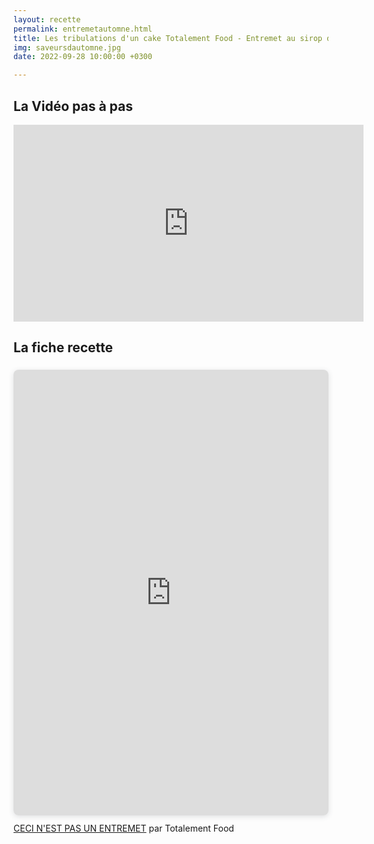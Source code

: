```yaml
---
layout: recette
permalink: entremetautomne.html
title: Les tribulations d'un cake Totalement Food - Entremet au sirop d'érable, noix de pécan et chocolat
img: saveursdautomne.jpg
date: 2022-09-28 10:00:00 +0300

---
```


## La Vidéo pas à pas

<iframe width="560" height="315" src="https://www.youtube.com/embed/SeijCNE72QQ" title="YouTube video player" frameborder="0" allow="accelerometer; autoplay; clipboard-write; encrypted-media; gyroscope; picture-in-picture" allowfullscreen></iframe>

## La fiche recette

<div style="position: relative; width: 100%; height: 0; padding-top: 141.4286%;
 padding-bottom: 0; box-shadow: 0 2px 8px 0 rgba(63,69,81,0.16); margin-top: 1.6em; margin-bottom: 0.9em; overflow: hidden;
 border-radius: 8px; will-change: transform;">
  <iframe loading="lazy" style="position: absolute; width: 100%; height: 100%; top: 0; left: 0; border: none; padding: 0;margin: 0;"
    src="https:&#x2F;&#x2F;www.canva.com&#x2F;design&#x2F;DAFNbEhPnvw&#x2F;view?embed" allowfullscreen="allowfullscreen" allow="fullscreen">
  </iframe>
</div>
<a href="https:&#x2F;&#x2F;www.canva.com&#x2F;design&#x2F;DAFNbEhPnvw&#x2F;view?utm_content=DAFNbEhPnvw&amp;utm_campaign=designshare&amp;utm_medium=embeds&amp;utm_source=link" target="_blank" rel="noopener">CECI N'EST PAS UN ENTREMET</a> par Totalement Food